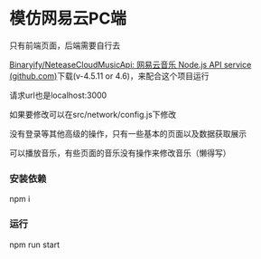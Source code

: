 # 模仿网易云PC端

只有前端页面，后端需要自行去

[Binaryify/NeteaseCloudMusicApi: 网易云音乐 Node.js API service (github.com)](https://github.com/Binaryify/NeteaseCloudMusicApi)下载(v-4.5.11 or 4.6)，来配合这个项目运行

请求url也是localhost:3000

如果要修改可以在src/network/config.js下修改

没有登录等其他高级的操作，只有一些基本的页面以及数据获取展示

可以播放音乐，有些页面的音乐没有操作来修改音乐（懒得写）

### 安装依赖

npm i 

### 运行

npm run start
